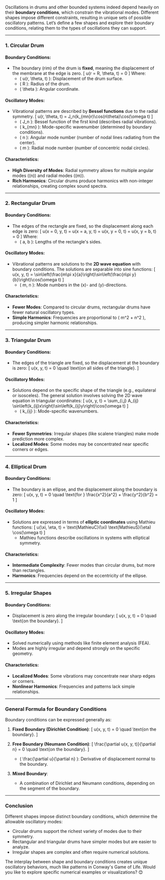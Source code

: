 Oscillations in drums and other bounded systems indeed depend heavily on their **boundary conditions**, which constrain the vibrational modes. Different shapes impose different constraints, resulting in unique sets of possible oscillatory patterns. Let’s define a few shapes and explore their boundary conditions, relating them to the types of oscillations they can support.

---

### **1. Circular Drum**
#### Boundary Conditions:
- The boundary (rim) of the drum is **fixed**, meaning the displacement of the membrane at the edge is zero.
  \[
  u(r = R, \theta, t) = 0
  \]
  Where:
  - \( u(r, \theta, t) \): Displacement of the drum surface.
  - \( R \): Radius of the drum.
  - \( \theta \): Angular coordinate.

#### Oscillatory Modes:
- Vibrational patterns are described by **Bessel functions** due to the radial symmetry.
  \[
  u(r, \theta, t) = J_n(k_{mn}r)\cos(n\theta)\cos(\omega t)
  \]
  - \( J_n \): Bessel function of the first kind (describes radial vibrations).
  - \( k_{mn} \): Mode-specific wavenumber (determined by boundary conditions).
  - \( n \): Angular mode number (number of nodal lines radiating from the center).
  - \( m \): Radial mode number (number of concentric nodal circles).

#### Characteristics:
- **High Diversity of Modes**: Radial symmetry allows for multiple angular modes (\(n\)) and radial modes (\(m\)).
- **Rich Harmonics**: Circular drums produce harmonics with non-integer relationships, creating complex sound spectra.

---

### **2. Rectangular Drum**
#### Boundary Conditions:
- The edges of the rectangle are fixed, so the displacement along each edge is zero:
  \[
  u(x = 0, y, t) = u(x = a, y, t) = u(x, y = 0, t) = u(x, y = b, t) = 0
  \]
  Where:
  - \( a, b \): Lengths of the rectangle's sides.

#### Oscillatory Modes:
- Vibrational patterns are solutions to the **2D wave equation** with boundary conditions. The solutions are separable into sine functions:
  \[
  u(x, y, t) = \sin\left(\frac{m\pi x}{a}\right)\sin\left(\frac{n\pi y}{b}\right)\cos(\omega t)
  \]
  - \( m, n \): Mode numbers in the \(x\)- and \(y\)-directions.

#### Characteristics:
- **Fewer Modes**: Compared to circular drums, rectangular drums have fewer natural oscillatory types.
- **Simple Harmonics**: Frequencies are proportional to \( m^2 + n^2 \), producing simpler harmonic relationships.

---

### **3. Triangular Drum**
#### Boundary Conditions:
- The edges of the triangle are fixed, so the displacement at the boundary is zero:
  \[
  u(x, y, t) = 0 \quad \text{on all sides of the triangle}.
  \]

#### Oscillatory Modes:
- Solutions depend on the specific shape of the triangle (e.g., equilateral or isosceles). The general solution involves solving the 2D wave equation in triangular coordinates:
  \[
  u(x, y, t) = \sum_{i,j} A_{ij} \sin\left(k_{ij}x\right)\sin\left(k_{ij}y\right)\cos(\omega t)
  \]
  - \( k_{ij} \): Mode-specific wavenumbers.

#### Characteristics:
- **Fewer Symmetries**: Irregular shapes (like scalene triangles) make mode prediction more complex.
- **Localized Modes**: Some modes may be concentrated near specific corners or edges.

---

### **4. Elliptical Drum**
#### Boundary Conditions:
- The boundary is an ellipse, and the displacement along the boundary is zero:
  \[
  u(x, y, t) = 0 \quad \text{for } \frac{x^2}{a^2} + \frac{y^2}{b^2} = 1
  \]

#### Oscillatory Modes:
- Solutions are expressed in terms of **elliptic coordinates** using Mathieu functions:
  \[
  u(\xi, \eta, t) = \text{MathieuC}(\xi) \text{MathieuS}(\eta) \cos(\omega t)
  \]
  - Mathieu functions describe oscillations in systems with elliptical symmetry.

#### Characteristics:
- **Intermediate Complexity**: Fewer modes than circular drums, but more than rectangles.
- **Harmonics**: Frequencies depend on the eccentricity of the ellipse.

---

### **5. Irregular Shapes**
#### Boundary Conditions:
- Displacement is zero along the irregular boundary:
  \[
  u(x, y, t) = 0 \quad \text{on the boundary}.
  \]

#### Oscillatory Modes:
- Solved numerically using methods like finite element analysis (FEA).
- Modes are highly irregular and depend strongly on the specific geometry.

#### Characteristics:
- **Localized Modes**: Some vibrations may concentrate near sharp edges or corners.
- **Nonlinear Harmonics**: Frequencies and patterns lack simple relationships.

---

### **General Formula for Boundary Conditions**
Boundary conditions can be expressed generally as:
1. **Fixed Boundary (Dirichlet Condition)**:
   \[
   u(x, y, t) = 0 \quad \text{on the boundary}.
   \]

2. **Free Boundary (Neumann Condition)**:
   \[
   \frac{\partial u(x, y, t)}{\partial n} = 0 \quad \text{on the boundary}.
   \]
   - \( \frac{\partial u}{\partial n} \): Derivative of displacement normal to the boundary.

3. **Mixed Boundary**:
   - A combination of Dirichlet and Neumann conditions, depending on the segment of the boundary.

---

### **Conclusion**
Different shapes impose distinct boundary conditions, which determine the allowable oscillatory modes:
- Circular drums support the richest variety of modes due to their symmetry.
- Rectangular and triangular drums have simpler modes but are easier to analyze.
- Irregular shapes are complex and often require numerical solutions.

The interplay between shape and boundary conditions creates unique oscillatory behaviors, much like patterns in Conway's Game of Life. Would you like to explore specific numerical examples or visualizations? 😊

